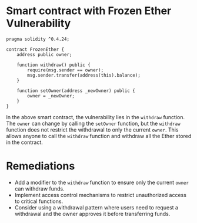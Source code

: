 # Smart contract with Frozen Ether Vulnerability

```solidity
pragma solidity ^0.4.24;

contract FrozenEther {
    address public owner;

    function withdraw() public {
        require(msg.sender == owner);
        msg.sender.transfer(address(this).balance);
    }

    function setOwner(address _newOwner) public {
        owner = _newOwner;
    }
}
```

In the above smart contract, the vulnerability lies in the `withdraw` function. The `owner` can change by calling the `setOwner` function, but the `withdraw` function does not restrict the withdrawal to only the current `owner`. This allows anyone to call the `withdraw` function and withdraw all the Ether stored in the contract.

# Remediations

- Add a modifier to the `withdraw` function to ensure only the current `owner` can withdraw funds.
- Implement access control mechanisms to restrict unauthorized access to critical functions.
- Consider using a withdrawal pattern where users need to request a withdrawal and the owner approves it before transferring funds.